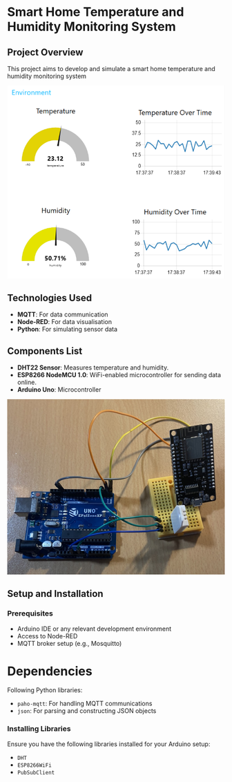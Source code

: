 # Smart Home Temperature and Humidity Monitoring System

## Project Overview
This project aims to develop and simulate a smart home temperature and humidity monitoring system

![Dashboard Screenshot](./Dashboard.png)

## Technologies Used
- **MQTT**: For data communication
- **Node-RED**: For data visualisation
- **Python**: For simulating sensor data

## Components List
- **DHT22 Sensor**: Measures temperature and humidity.
- **ESP8266 NodeMCU 1.0**: WiFi-enabled microcontroller for sending data online.
- **Arduino Uno**: Microcontroller

![Components](./Hardware.png)

## Setup and Installation
### Prerequisites
- Arduino IDE or any relevant development environment
- Access to Node-RED
- MQTT broker setup (e.g., Mosquitto)

# Dependencies
Following Python libraries:
- `paho-mqtt`: For handling MQTT communications
- `json`: For parsing and constructing JSON objects

### Installing Libraries
Ensure you have the following libraries installed for your Arduino setup:
- `DHT`
- `ESP8266WiFi`
- `PubSubClient`
